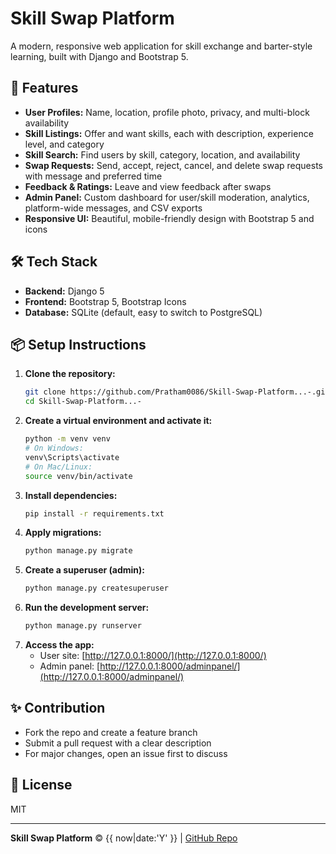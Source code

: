 # Skill Swap Platform

A modern, responsive web application for skill exchange and barter-style learning, built with Django and Bootstrap 5.

## 🚀 Features
- **User Profiles:** Name, location, profile photo, privacy, and multi-block availability
- **Skill Listings:** Offer and want skills, each with description, experience level, and category
- **Skill Search:** Find users by skill, category, location, and availability
- **Swap Requests:** Send, accept, reject, cancel, and delete swap requests with message and preferred time
- **Feedback & Ratings:** Leave and view feedback after swaps
- **Admin Panel:** Custom dashboard for user/skill moderation, analytics, platform-wide messages, and CSV exports
- **Responsive UI:** Beautiful, mobile-friendly design with Bootstrap 5 and icons

## 🛠️ Tech Stack
- **Backend:** Django 5
- **Frontend:** Bootstrap 5, Bootstrap Icons
- **Database:** SQLite (default, easy to switch to PostgreSQL)

## 📦 Setup Instructions
1. **Clone the repository:**
   ```sh
   git clone https://github.com/Pratham0086/Skill-Swap-Platform...-.git
   cd Skill-Swap-Platform...-
   ```
2. **Create a virtual environment and activate it:**
   ```sh
   python -m venv venv
   # On Windows:
   venv\Scripts\activate
   # On Mac/Linux:
   source venv/bin/activate
   ```
3. **Install dependencies:**
   ```sh
   pip install -r requirements.txt
   ```
4. **Apply migrations:**
   ```sh
   python manage.py migrate
   ```
5. **Create a superuser (admin):**
   ```sh
   python manage.py createsuperuser
   ```
6. **Run the development server:**
   ```sh
   python manage.py runserver
   ```
7. **Access the app:**
   - User site: [http://127.0.0.1:8000/](http://127.0.0.1:8000/)
   - Admin panel: [http://127.0.0.1:8000/adminpanel/](http://127.0.0.1:8000/adminpanel/)

## ✨ Contribution
- Fork the repo and create a feature branch
- Submit a pull request with a clear description
- For major changes, open an issue first to discuss

## 📄 License
MIT

---

**Skill Swap Platform** &copy; {{ now|date:'Y' }} | [GitHub Repo](https://github.com/Pratham0086/Skill-Swap-Platform...-.git)
